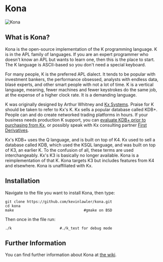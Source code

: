 # Kona

![Kona](https://raw.githubusercontent.com/kevinlawler/kona/master/Kona.png)

What is Kona?
-------------

Kona is the open-source implementation of the K programming language. K is in the APL family of languages. If you are an expert programmer who doesn't know an APL but wants to learn one, then this is the place to start. The K language is ASCII-based so you don't need a special keyboard.

For many people, K is the preferred APL dialect. It tends to be popular with investment bankers, the performance obsessed, analysts with endless data, blasé experts, and other smart people with not a lot of time. K is a vertical language, meaning, fewer machines and fewer keystrokes do the same job, at the expense of a higher clock rate. It is a demanding language.

K was originally designed by Arthur Whitney and [Kx Systems](http://kx.com/). Praise for K should be taken to refer to Kx's K. Kx sells a popular database called KDB+. People can and do create networked trading platforms in hours. If your business needs production K support, you can [evaluate KDB+ prior to purchasing from Kx](http://kx.com/software-download.php), or possibly speak with Kx consulting partner [First Derivatives](http://www.firstderivatives.com/).

Kx's KDB+ uses the Q language, and is built on top of K4. Kx used to sell a database called KDB, which used the KSQL language, and was built on top of K3, an earlier K. To the confusion of all, these terms are used interchangeably. Kx's K3 is basically no longer available. Kona is a reimplementation of that K. Kona targets K3 but includes features from K4 and elsewhere. Kona is unaffiliated with Kx.


Installation
------------

Navigate to the file you want to install Kona, then type:

    git clone https://github.com/kevinlawler/kona.git
    cd kona
    make                                #gmake on BSD
    
Then once in the file run:

    ./k                      #./k_test for debug mode
    
Further Information
-------------------


You can find further information about Kona at [the wiki](https://github.com/kevinlawler/kona/wiki).


